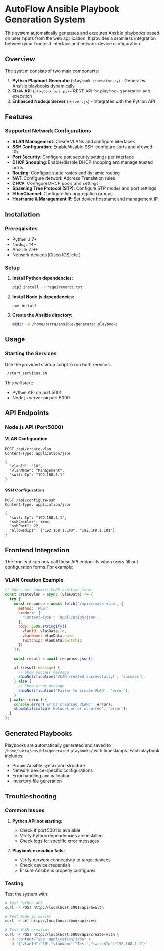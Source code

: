 # AutoFlow Ansible Playbook Generation System

This system automatically generates and executes Ansible playbooks based on user inputs from the web application. It provides a seamless integration between your frontend interface and network device configuration.

## Overview

The system consists of two main components:

1. **Python Playbook Generator** (`playbook_generator.py`) - Generates Ansible playbooks dynamically
2. **Flask API** (`playbook_api.py`) - REST API for playbook generation and execution
3. **Enhanced Node.js Server** (`server.js`) - Integrates with the Python API

## Features

### Supported Network Configurations

- **VLAN Management**: Create VLANs and configure interfaces
- **SSH Configuration**: Enable/disable SSH, configure ports and allowed IPs
- **Port Security**: Configure port security settings per interface
- **DHCP Snooping**: Enable/disable DHCP snooping and manage trusted ports
- **Routing**: Configure static routes and dynamic routing
- **NAT**: Configure Network Address Translation rules
- **DHCP**: Configure DHCP pools and settings
- **Spanning Tree Protocol (STP)**: Configure STP modes and port settings
- **EtherChannel**: Configure link aggregation groups
- **Hostname & Management IP**: Set device hostname and management IP

## Installation

### Prerequisites

- Python 3.7+
- Node.js 14+
- Ansible 2.9+
- Network devices (Cisco IOS, etc.)

### Setup

1. **Install Python dependencies:**
   ```bash
   pip3 install -r requirements.txt
   ```

2. **Install Node.js dependencies:**
   ```bash
   npm install
   ```

3. **Create the Ansible directory:**
   ```bash
   mkdir -p /home/sarra/ansible/generated_playbooks
   ```

## Usage

### Starting the Services

Use the provided startup script to run both services:

```bash
./start_services.sh
```

This will start:
- Python API on port 5001
- Node.js server on port 5000

## API Endpoints

### Node.js API (Port 5000)

#### VLAN Configuration
```http
POST /api/create-vlan
Content-Type: application/json

{
  "vlanId": "10",
  "vlanName": "Management",
  "switchIp": "192.168.1.1"
}
```

#### SSH Configuration
```http
POST /api/configure-ssh
Content-Type: application/json

{
  "switchIp": "192.168.1.1",
  "sshEnabled": true,
  "sshPort": 22,
  "allowedIps": ["192.168.1.100", "192.168.1.101"]
}
```

## Frontend Integration

The frontend can now call these API endpoints when users fill out configuration forms. For example:

### VLAN Creation Example

```javascript
// When user submits VLAN creation form
const createVlan = async (vlanData) => {
  try {
    const response = await fetch('/api/create-vlan', {
      method: 'POST',
      headers: {
        'Content-Type': 'application/json',
      },
      body: JSON.stringify({
        vlanId: vlanData.id,
        vlanName: vlanData.name,
        switchIp: vlanData.switchIp
      })
    });
    
    const result = await response.json();
    
    if (result.message) {
      // Show success message
      showNotification('VLAN created successfully!', 'success');
    } else {
      // Show error message
      showNotification('Failed to create VLAN', 'error');
    }
  } catch (error) {
    console.error('Error creating VLAN:', error);
    showNotification('Network error occurred', 'error');
  }
};
```

## Generated Playbooks

Playbooks are automatically generated and saved to `/home/sarra/ansible/generated_playbooks/` with timestamps. Each playbook includes:

- Proper Ansible syntax and structure
- Network device-specific configurations
- Error handling and validation
- Inventory file generation

## Troubleshooting

### Common Issues

1. **Python API not starting:**
   - Check if port 5001 is available
   - Verify Python dependencies are installed
   - Check logs for specific error messages

2. **Playbook execution fails:**
   - Verify network connectivity to target devices
   - Check device credentials
   - Ensure Ansible is properly configured

### Testing

Test the system with:

```bash
# Test Python API
curl -X POST http://localhost:5001/api/health

# Test Node.js server
curl -X GET http://localhost:5000/api/test

# Test VLAN creation
curl -X POST http://localhost:5000/api/create-vlan \
  -H "Content-Type: application/json" \
  -d '{"vlanId":"10","vlanName":"Test","switchIp":"192.168.1.1"}'
```
